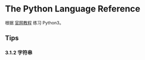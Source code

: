 # The Python Language Reference

根据 [官网教程](https://docs.python.org/3/reference/index.html) 练习 Python3。

## Tips

### 3.1.2 字符串
